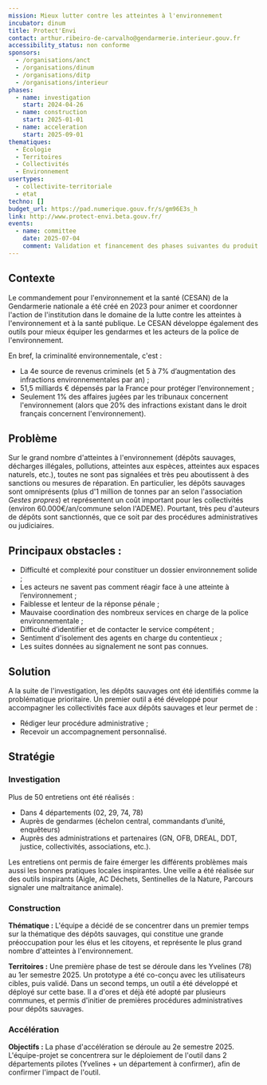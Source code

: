 ```yaml
---
mission: Mieux lutter contre les atteintes à l'environnement
incubator: dinum
title: Protect'Envi
contact: arthur.ribeiro-de-carvalho@gendarmerie.interieur.gouv.fr
accessibility_status: non conforme
sponsors:
  - /organisations/anct
  - /organisations/dinum
  - /organisations/ditp
  - /organisations/interieur
phases:
  - name: investigation
    start: 2024-04-26
  - name: construction
    start: 2025-01-01
  - name: acceleration
    start: 2025-09-01
thematiques:
  - Écologie
  - Territoires
  - Collectivités
  - Environnement
usertypes:
  - collectivite-territoriale
  - etat
techno: []
budget_url: https://pad.numerique.gouv.fr/s/gm96E3s_h
link: http://www.protect-envi.beta.gouv.fr/
events:
  - name: committee
    date: 2025-07-04
    comment: Validation et financement des phases suivantes du produit
---
```

## Contexte

Le commandement pour l'environnement et la santé (CESAN) de la Gendarmerie nationale a été créé en 2023 pour animer et coordonner l'action de l'institution dans le domaine de la lutte contre les atteintes à l'environnement et à la santé publique. Le CESAN développe également des outils pour mieux équiper les gendarmes et les acteurs de la police de l'environnement.

En bref, la criminalité environnementale, c'est :
* La 4e source de revenus criminels (et 5 à 7% d’augmentation des infractions environnementales par an) ;
* 51,5 milliards € dépensés par la France pour protéger l’environnement ;
* Seulement 1% des affaires jugées par les tribunaux concernent l'environnement (alors que 20% des infractions existant dans le droit français concernent l'environnement).

## Problème

Sur le grand nombre d'atteintes à l'environnement (dépôts sauvages, décharges illégales, pollutions, atteintes aux espèces, atteintes aux espaces naturels, etc.), toutes ne sont pas signalées et très peu aboutissent à des sanctions ou mesures de réparation.
En particulier, les dépôts sauvages sont omniprésents (plus d'1 million de tonnes par an selon l'association *Gestes propres*) et représentent un coût important pour les collectivités (environ 60.000€/an/commune selon l'ADEME). Pourtant, très peu d'auteurs de dépôts sont sanctionnés, que ce soit par des procédures administratives ou judiciaires.
 

## Principaux obstacles : 


- Difficulté et complexité pour constituer un dossier environnement solide ; 
- Les acteurs ne savent pas comment réagir face à une atteinte à l’environnement ;
- Faiblesse et lenteur de la réponse pénale ;
- Mauvaise coordination des nombreux services en charge de la police environnementale ;
- Difficulté d’identifier et de contacter le service compétent ;
- Sentiment d'isolement des agents en charge du contentieux ;
- Les suites données au signalement ne sont pas connues. 

## Solution

A la suite de l'investigation, les dépôts sauvages ont été identifiés comme la problématique prioritaire. Un premier outil a été développé pour accompagner les collectivités face aux dépôts sauvages et leur permet de :
- Rédiger leur procédure administrative ;
- Recevoir un accompagnement personnalisé.



## Stratégie

### Investigation
Plus de 50 entretiens ont été réalisés :
- Dans 4 départements (02, 29, 74, 78)
- Auprès de gendarmes (échelon central, commandants d’unité, enquêteurs)
- Auprès des administrations et partenaires (GN, OFB, DREAL, DDT, justice,
collectivités, associations, etc.).

Les entretiens ont permis de faire émerger les différents problèmes mais aussi les bonnes pratiques locales inspirantes. Une veille a été réalisée sur des outils inspirants (Aigle, AC Déchets, Sentinelles de la Nature, Parcours signaler une maltraitance animale).

### Construction

**Thématique :**
L'équipe a décidé de se concentrer dans un premier temps sur la thématique des dépôts sauvages, qui constitue une grande préoccupation pour les élus et les citoyens, et représente le plus grand nombre d'atteintes à l'environnement.

**Territoires :**
Une première phase de test se déroule dans les Yvelines (78) au 1er semestre 2025.
Un prototype a été co-conçu avec les utilisateurs cibles, puis validé. Dans un second temps, un outil a été développé et déployé sur cette base. Il a d'ores et déjà été adopté par plusieurs communes, et permis d'initier de premières procédures administratives pour dépôts sauvages.

### Accélération

**Objectifs :**
La phase d'accélération se déroule au 2e semestre 2025. L'équipe-projet se concentrera sur le déploiement de l'outil dans 2 départements pilotes (Yvelines + un département à confirmer), afin de confirmer l'impact de l'outil.
